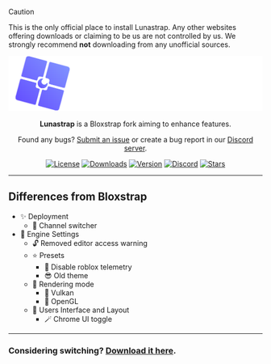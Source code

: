 > [!CAUTION]
> This is the only official place to install Lunastrap. Any other websites offering downloads or claiming to be us are not controlled by us. We strongly recommend **not** downloading from any unofficial sources.

<p align="center">
    <img src="https://github.com/lunastraplabs/lunastrap/raw/main/Images/Bloxstrap-full-dark.png" width="700">
</p>

<div align="center">

**Lunastrap** is a Bloxstrap fork aiming to enhance features.

Found any bugs? [Submit an issue](https://github.com/lunastraplabs/lunastrap/issues/new/choose) or create a bug report in our [Discord server](https://discord.gg/xDUgQ9aBEt).

[![License][badge-repo-license]][repo-license]
[![Downloads][badge-repo-downloads]][repo-releases]
[![Version][badge-repo-latest]][repo-latest]
[![Discord][badge-discord]][discord-invite]
[![Stars][badge-repo-stars]][repo-stars]

</div>

---

## Differences from Bloxstrap

- ✨ Deployment
  - 🎊 Channel switcher
- 🌙 Engine Settings
  - 🔓 Removed editor access warning
  - ⭐ Presets
    - 🧣 Disable roblox telemetry
    - 😎 Old theme
  - 🐋 Rendering mode
    - 🍊 Vulkan
    - 🍎 OpenGL
  - 🎲 Users Interface and Layout
    - 🪄 Chrome UI toggle

---

### Considering switching? [Download it here](https://github.com/lunastraplabs/lunastrap/releases).

[badge-repo-license]:    https://img.shields.io/github/license/lunastraplabs/lunastrap?style=flat-square
[badge-repo-workflow]:   https://img.shields.io/github/actions/workflow/status/lunastraplabs/lunastrap/ci-release.yml?branch=main&style=flat-square&label=builds
[badge-repo-downloads]:  https://img.shields.io/github/downloads/lunastraplabs/lunastrap/latest/total?style=flat-square&color=981bfe
[badge-repo-latest]:     https://img.shields.io/github/v/release/lunastraplabs/lunastrap?style=flat-square&color=7a39fb
[badge-repo-stars]:      https://img.shields.io/github/stars/lunastraplabs/lunastrap?style=flat-square&color=dd9900

[badge-discord]:  https://img.shields.io/discord/1418105005491359877?logo=discord&style=flat-square&logoColor=white&label=discord&color=4d3dff

[repo-license]:   https://github.com/lunastraplabs/lunastrap/blob/main/LICENSE
[repo-actions]:   https://github.com/lunastraplabs/lunastrap/actions
[repo-releases]:  https://github.com/lunastraplabs/lunastrap/releases
[repo-latest]:    https://github.com/lunastraplabs/lunastrap/releases/latest
[repo-stars]:     https://github.com/lunastraplabs/lunastrap/stargazers
[discord-invite]: https://discord.gg/xDUgQ9aBEt
